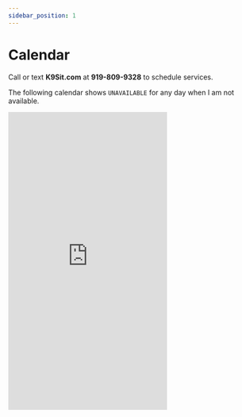 ```yaml
---
sidebar_position: 1
---
```

# Calendar
Call or text **K9Sit.com** at **919-809-9328** to schedule services.

The following calendar shows `UNAVAILABLE` for any day when I am not available.

<iframe 
frameborder="0"
height="600"
scrolling="no"
src="https://calendar.google.com/calendar/embed?height=600&wkst=1&bgcolor=%237CB342&ctz=America%2FNew_York&showTitle=0&showNav=1&showPrint=0&showDate=1&showTabs=0&showCalendars=1&mode=AGENDA&src=N25sZ2s3MTJrcmRsMmFmOWJmaXJvMTYyZzBAZ3JvdXAuY2FsZW5kYXIuZ29vZ2xlLmNvbQ&src=ZW4udXNhI2hvbGlkYXlAZ3JvdXAudi5jYWxlbmRhci5nb29nbGUuY29t&color=%237986CB&color=%23009688"
width="320"
/>
